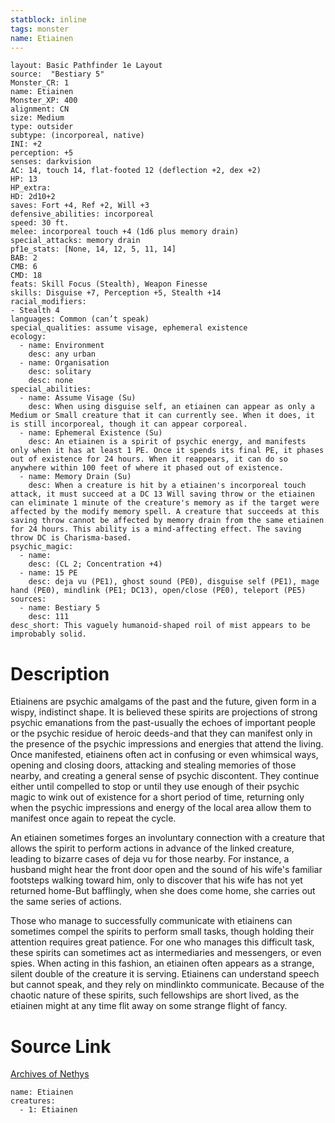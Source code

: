 ```yaml
---
statblock: inline
tags: monster
name: Etiainen
---
```

```statblock
layout: Basic Pathfinder 1e Layout
source:  "Bestiary 5"
Monster_CR: 1
name: Etiainen
Monster_XP: 400
alignment: CN
size: Medium
type: outsider
subtype: (incorporeal, native)
INI: +2
perception: +5
senses: darkvision
AC: 14, touch 14, flat-footed 12 (deflection +2, dex +2)
HP: 13
HP_extra: 
HD: 2d10+2
saves: Fort +4, Ref +2, Will +3
defensive_abilities: incorporeal
speed: 30 ft.
melee: incorporeal touch +4 (1d6 plus memory drain)
special_attacks: memory drain
pf1e_stats: [None, 14, 12, 5, 11, 14]
BAB: 2
CMB: 6
CMD: 18
feats: Skill Focus (Stealth), Weapon Finesse
skills: Disguise +7, Perception +5, Stealth +14
racial_modifiers:
- Stealth 4
languages: Common (can’t speak)
special_qualities: assume visage, ephemeral existence
ecology:
  - name: Environment
    desc: any urban
  - name: Organisation
    desc: solitary
    desc: none
special_abilities:
  - name: Assume Visage (Su)
    desc: When using disguise self, an etiainen can appear as only a Medium or Small creature that it can currently see. When it does, it is still incorporeal, though it can appear corporeal.
  - name: Ephemeral Existence (Su)
    desc: An etiainen is a spirit of psychic energy, and manifests only when it has at least 1 PE. Once it spends its final PE, it phases out of existence for 24 hours. When it reappears, it can do so anywhere within 100 feet of where it phased out of existence.
  - name: Memory Drain (Su)
    desc: When a creature is hit by a etiainen's incorporeal touch attack, it must succeed at a DC 13 Will saving throw or the etiainen can eliminate 1 minute of the creature's memory as if the target were affected by the modify memory spell. A creature that succeeds at this saving throw cannot be affected by memory drain from the same etiainen for 24 hours. This ability is a mind-affecting effect. The saving throw DC is Charisma-based.
psychic_magic:
  - name:
    desc: (CL 2; Concentration +4)
  - name: 15 PE
    desc: deja vu (PE1), ghost sound (PE0), disguise self (PE1), mage hand (PE0), mindlink (PE1; DC13), open/close (PE0), teleport (PE5)
sources:
  - name: Bestiary 5
    desc: 111
desc_short: This vaguely humanoid-shaped roil of mist appears to be improbably solid.
```
# Description
Etiainens are psychic amalgams of the past and the future, given form in a wispy, indistinct shape. It is believed these spirits are projections of strong psychic emanations from the past-usually the echoes of important people or the psychic residue of heroic deeds-and that they can manifest only in the presence of the psychic impressions and energies that attend the living. Once manifested, etiainens often act in confusing or even whimsical ways, opening and closing doors, attacking and stealing memories of those nearby, and creating a general sense of psychic discontent. They continue either until compelled to stop or until they use enough of their psychic magic to wink out of existence for a short period of time, returning only when the psychic impressions and energy of the local area allow them to manifest once again to repeat the cycle.

 An etiainen sometimes forges an involuntary connection with a creature that allows the spirit to perform actions in advance of the linked creature, leading to bizarre cases of deja vu for those nearby. For instance, a husband might hear the front door open and the sound of his wife's familiar footsteps walking toward him, only to discover that his wife has not yet returned home-But bafflingly, when she does come home, she carries out the same series of actions.

 Those who manage to successfully communicate with etiainens can sometimes compel the spirits to perform small tasks, though holding their attention requires great patience. For one who manages this difficult task, these spirits can sometimes act as intermediaries and messengers, or even spies. When acting in this fashion, an etiainen often appears as a strange, silent double of the creature it is serving. Etiainens can understand speech but cannot speak, and they rely on mindlinkto communicate. Because of the chaotic nature of these spirits, such fellowships are short lived, as the etiainen might at any time flit away on some strange flight of fancy.
# Source Link
[Archives of Nethys](https://aonprd.com/MonsterDisplay.aspx?ItemName=Etiainen)
```encounter-table
name: Etiainen
creatures:
  - 1: Etiainen
```
